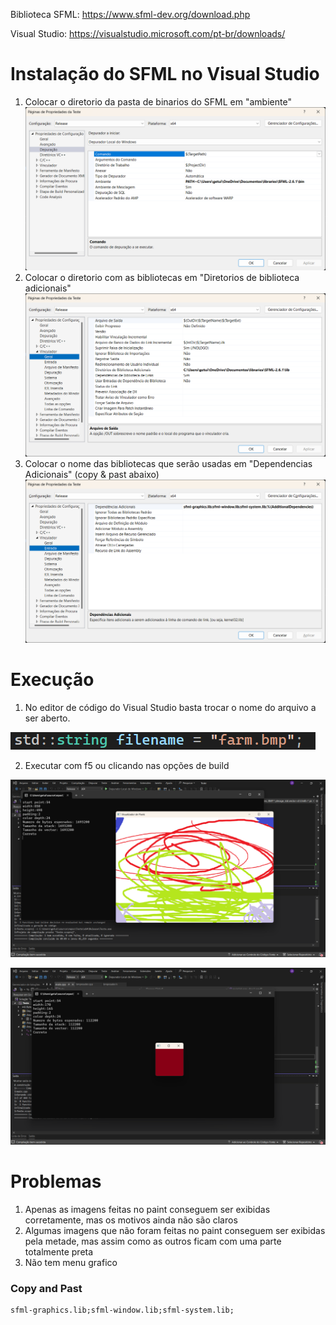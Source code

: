 Biblioteca SFML: https://www.sfml-dev.org/download.php

Visual Studio: https://visualstudio.microsoft.com/pt-br/downloads/


# Instalação do SFML no Visual Studio

1. Colocar o diretorio da pasta de binarios do SFML em "ambiente"
![alt text](image.png)
2. Colocar o diretorio com as bibliotecas em "Diretorios de biblioteca adicionais" 
![alt text](image-1.png)
3. Colocar o nome das bibliotecas que serão usadas em "Dependencias Adicionais" (copy & past abaixo)
![alt text](image-2.png)

# Execução
1. No editor de código do Visual Studio basta trocar o nome do arquivo a ser aberto.

![alt text](image-3.png)

2. Executar com f5 ou clicando nas opções de build

![alt text](image-4.png)

![alt text](image-5.png)

# Problemas
1. Apenas as imagens feitas no paint conseguem ser exibidas corretamente, mas os motivos ainda não são claros
2. Algumas imagens que não foram feitas no paint conseguem ser exibidas pela metade, mas assim como as outros ficam com uma parte totalmente preta
3. Não tem menu grafico

### Copy and Past 
```
sfml-graphics.lib;sfml-window.lib;sfml-system.lib;
```
